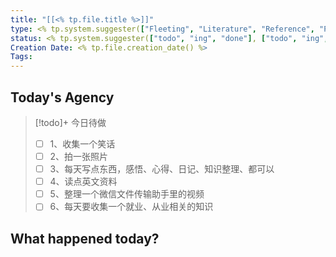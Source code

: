 ```yaml
---
title: "[[<% tp.file.title %>]]"
type: <% tp.system.suggester(["Fleeting", "Literature", "Reference", "Permanent"], ["Fleeting", "Literature", "Reference", "Permanent"],true,'type') %>
status: <% tp.system.suggester(["todo", "ing", "done"], ["todo", "ing", "done"],true,'type') %>
Creation Date: <% tp.file.creation_date() %>
Tags:
---
```

## Today's Agency
> [!todo]+ 今日待做
> - [ ] 1、收集一个笑话
> - [ ] 2、拍一张照片
> - [ ] 3、每天写点东西，感悟、心得、日记、知识整理、都可以
> - [ ] 4、读点英文资料
> - [ ] 5、整理一个微信文件传输助手里的视频
> - [ ] 6、每天要收集一个就业、从业相关的知识

## What happened today?
